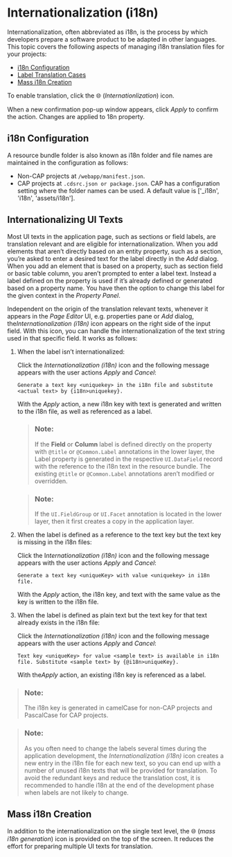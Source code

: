 <!-- loioeb427f25160a4bef9f723e8256735922 -->

<link rel="stylesheet" type="text/css" href="../css/sap-icons.css"/>

# Internationalization \(i18n\)

Internationalization, often abbreviated as i18n, is the process by which developers prepare a software product to be adapted in other languages. This topic covers the following aspects of managing i18n translation files for your projects:

-   [i18n Configuration](internationalization-i18n-eb427f2.md#loioeb427f25160a4bef9f723e8256735922__section_wf2_g11_bsb)
-   [Label Translation Cases](internationalization-i18n-eb427f2.md#loioeb427f25160a4bef9f723e8256735922__section_ols_yb1_bsb)
-   [Mass i18n Creation](internationalization-i18n-eb427f2.md#loioeb427f25160a4bef9f723e8256735922__section_n1s_f31_bsb)

To enable translation, click the :globe_with_meridians: \(*Internationlization*\) icon.

When a new confirmation pop-up window appears, click *Apply* to confirm the action. Changes are applied to 18n property.



<a name="loioeb427f25160a4bef9f723e8256735922__section_wf2_g11_bsb"/>

## i18n Configuration

A resource bundle folder is also known as i18n folder and file names are maintained in the configuration as follows:

-   Non-CAP projects at `/webapp/manifest.json`.
-   CAP projects at `.cdsrc.json or package.json`. CAP has a configuration setting where the folder names can be used. A default value is \['\_i18n', 'i18n', 'assets/i18n'\].



<a name="loioeb427f25160a4bef9f723e8256735922__section_ols_yb1_bsb"/>

## Internationalizing UI Texts

Most UI texts in the application page, such as sections or field labels, are translation relevant and are eligible for internationalization. When you add elements that aren’t directly based on an entity property, such as a section, you’re asked to enter a desired text for the label directly in the *Add* dialog. When you add an element that is based on a property, such as section field or basic table column, you aren’t prompted to enter a label text. Instead a label defined on the property is used if it’s already defined or generated based on a property name. You have then the option to change this label for the given context in the *Property Panel*.

Independent on the origin of the translation relevant texts, whenever it appears in the *Page Editor* UI, e.g. properties pane or *Add* dialog, the*Internationalization \(i18n\)* icon appears on the right side of the input field. With this icon, you can handle the internationalization of the text string used in that specific field. It works as follows:

1.  When the label isn’t internationalized:

    Click the *Internationalization \(i18n\)* icon and the following message appears with the user actions *Apply* and *Cancel*:

    ```
    Generate a text key <uniquekey> in the i18n file and substitute <actual text> by {i18n>uniquekey}.
    ```

    With the *Apply* action, a new i18n key with text is generated and written to the i18n file, as well as referenced as a label.

    > ### Note:  
    > If the **Field** or **Column** label is defined directly on the property with `@title` or `@Common.Label` annotations in the lower layer, the Label property is generated in the respective `UI.DataField` record with the reference to the i18n text in the resource bundle. The existing `@title` or `@Common.Label` annotations aren’t modified or overridden.

    > ### Note:  
    > If the `UI.FieldGroup` or `UI.Facet` annotation is located in the lower layer, then it first creates a copy in the application layer.

2.  When the label is defined as a reference to the text key but the text key is missing in the i18n files:

    Click the I*nternationalization \(i18n\)* icon and the following message appears with the user actions *Apply* and *Cancel*:

    ```
    Generate a text key <uniqueKey> with value <uniquekey> in i18n file.
    ```

    With the *Apply* action, the i18n key, and text with the same value as the key is written to the i18n file.

3.  When the label is defined as plain text but the text key for that text already exists in the i18n file:

    Click the *Internationalization \(i18n\)* icon and the following message appears with the user actions *Apply* and *Cancel*:

    ```
    Text key <uniqueKey> for value <sample text> is available in i18n file. Substitute <sample text> by {@i18n>uniqueKey}.
    ```

    With the*Apply* action, an existing i18n key is referenced as a label.


> ### Note:  
> The i18n key is generated in camelCase for non-CAP projects and PascalCase for CAP projects.

> ### Note:  
> As you often need to change the labels several times during the application development, the *Internationalization \(i18n\)* icon creates a new entry in the i18n file for each new text, so you can end up with a number of unused i18n texts that will be provided for translation. To avoid the redundant keys and reduce the translation cost, it is recommended to handle i18n at the end of the development phase when labels are not likely to change.



<a name="loioeb427f25160a4bef9f723e8256735922__section_n1s_f31_bsb"/>

## Mass i18n Creation

In addition to the internationalization on the single text level, the :globe_with_meridians: \(*mass i18n generation*\) icon is provided on the top of the screen. It reduces the effort for preparing multiple UI texts for translation.

